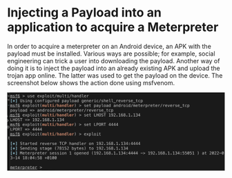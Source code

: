 # Injecting a Payload into an application to acquire a Meterpreter
In order to acquire a meterpreter on an Android device, an APK with the payload must be installed. Various ways are possible; for example, social engineering can trick a user into downloading the payload. Another way of doing it is to inject the payload into an already existing APK and upload the trojan app online. The latter was used to get the payload on the device. The screenshot below shows the action done using msfvenom. 

![alt text](images/image1.png)
